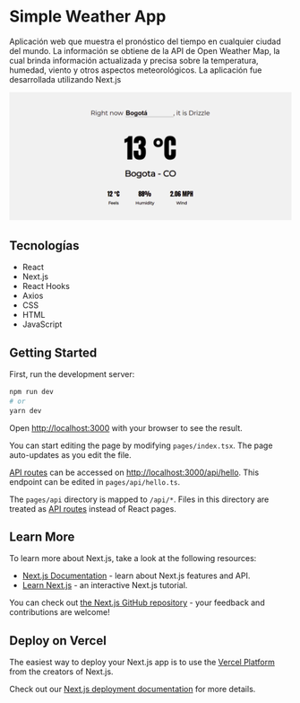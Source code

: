 # Simple Weather App

Aplicación web que muestra el pronóstico del tiempo en cualquier ciudad del mundo. La información se obtiene de la API de Open Weather Map, la cual brinda información actualizada y precisa sobre la temperatura, humedad, viento y otros aspectos meteorológicos. La aplicación fue desarrollada utilizando Next.js

![Image text](https://raw.githubusercontent.com/JoseCortezz25/SimpleWeatherApp/main/screenshot.png?token=GHSAT0AAAAAABV4OKY2ZOV22WCXV4TO7ZQ2YWIJR5Q)

## Tecnologías

- React
- Next.js
- React Hooks
- Axios
- CSS
- HTML
- JavaScript

## Getting Started

First, run the development server:

```bash
npm run dev
# or
yarn dev
```

Open [http://localhost:3000](http://localhost:3000) with your browser to see the result.

You can start editing the page by modifying `pages/index.tsx`. The page auto-updates as you edit the file.

[API routes](https://nextjs.org/docs/api-routes/introduction) can be accessed on [http://localhost:3000/api/hello](http://localhost:3000/api/hello). This endpoint can be edited in `pages/api/hello.ts`.

The `pages/api` directory is mapped to `/api/*`. Files in this directory are treated as [API routes](https://nextjs.org/docs/api-routes/introduction) instead of React pages.

## Learn More

To learn more about Next.js, take a look at the following resources:

- [Next.js Documentation](https://nextjs.org/docs) - learn about Next.js features and API.
- [Learn Next.js](https://nextjs.org/learn) - an interactive Next.js tutorial.

You can check out [the Next.js GitHub repository](https://github.com/vercel/next.js/) - your feedback and contributions are welcome!

## Deploy on Vercel

The easiest way to deploy your Next.js app is to use the [Vercel Platform](https://vercel.com/new?utm_medium=default-template&filter=next.js&utm_source=create-next-app&utm_campaign=create-next-app-readme) from the creators of Next.js.

Check out our [Next.js deployment documentation](https://nextjs.org/docs/deployment) for more details.
